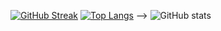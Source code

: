 [![GitHub Streak](https://streak-stats.demolab.com?user=jaddanickhole&theme=carbonfox)](https://git.io/streak-stats)
[![Top Langs](https://github-readme-stats.vercel.app/api/top-langs/?username=jaddanickhole&theme=carbonfox)](https://github.com/anuraghazra/github-readme-stats) -->
![GitHub stats](https://github-readme-stats.vercel.app/api?username=jaddanickhole&theme=carbonfox)

